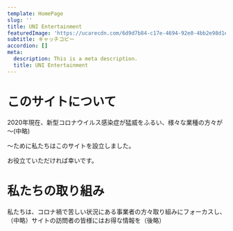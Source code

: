 ```yaml
---
template: HomePage
slug: ''
title: UNI Entertainment
featuredImage: 'https://ucarecdn.com/6d9d7b84-c17e-4694-92e0-4bb2e98d1ed0/'
subtitle: キャッチコピー
accordion: []
meta:
  description: This is a meta description.
  title: UNI Entertainment
---
```

# このサイトについて

2020年現在、新型コロナウイルス感染症が猛威をふるい、様々な業種の方々が～(中略)

～ために私たちはこのサイトを設立しました。

お役立ていただければ幸いです。

# 私たちの取り組み

私たちは、コロナ禍で苦しい状況にある事業者の方々取り組みにフォーカスし、（中略）サイトの訪問者の皆様にはお得な情報を（後略）
